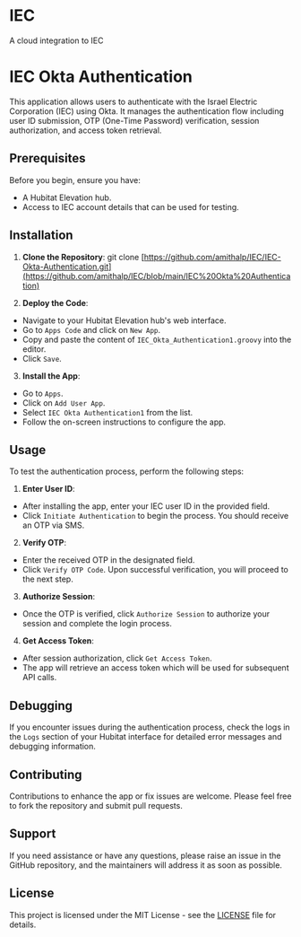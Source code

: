 # IEC
A cloud integration to IEC
# IEC Okta Authentication

This application allows users to authenticate with the Israel Electric Corporation (IEC) using Okta. It manages the authentication flow including user ID submission, OTP (One-Time Password) verification, session authorization, and access token retrieval.

## Prerequisites

Before you begin, ensure you have:

- A Hubitat Elevation hub.
- Access to IEC account details that can be used for testing.

## Installation

1. **Clone the Repository**:
git clone [https://github.com/amithalp/IEC/IEC-Okta-Authentication.git](https://github.com/amithalp/IEC/blob/main/IEC%20Okta%20Authentication)


2. **Deploy the Code**:
- Navigate to your Hubitat Elevation hub's web interface.
- Go to `Apps Code` and click on `New App`.
- Copy and paste the content of `IEC_Okta_Authentication1.groovy` into the editor.
- Click `Save`.

3. **Install the App**:
- Go to `Apps`.
- Click on `Add User App`.
- Select `IEC Okta Authentication1` from the list.
- Follow the on-screen instructions to configure the app.

## Usage

To test the authentication process, perform the following steps:

1. **Enter User ID**:
- After installing the app, enter your IEC user ID in the provided field.
- Click `Initiate Authentication` to begin the process. You should receive an OTP via SMS.

2. **Verify OTP**:
- Enter the received OTP in the designated field.
- Click `Verify OTP Code`. Upon successful verification, you will proceed to the next step.

3. **Authorize Session**:
- Once the OTP is verified, click `Authorize Session` to authorize your session and complete the login process.

4. **Get Access Token**:
- After session authorization, click `Get Access Token`.
- The app will retrieve an access token which will be used for subsequent API calls.

## Debugging

If you encounter issues during the authentication process, check the logs in the `Logs` section of your Hubitat interface for detailed error messages and debugging information.

## Contributing

Contributions to enhance the app or fix issues are welcome. Please feel free to fork the repository and submit pull requests.

## Support

If you need assistance or have any questions, please raise an issue in the GitHub repository, and the maintainers will address it as soon as possible.

## License

This project is licensed under the MIT License - see the [LICENSE](LICENSE) file for details.
